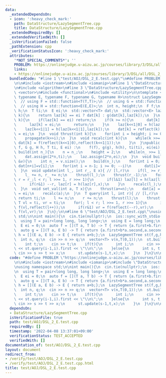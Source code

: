 ```yaml
---
data:
  _extendedDependsOn:
  - icon: ':heavy_check_mark:'
    path: DataStructure/LazySegmentTree.cpp
    title: DataStructure/LazySegmentTree.cpp
  _extendedRequiredBy: []
  _extendedVerifiedWith: []
  _isVerificationFailed: false
  _pathExtension: cpp
  _verificationStatusIcon: ':heavy_check_mark:'
  attributes:
    '*NOT_SPECIAL_COMMENTS*': ''
    PROBLEM: https://onlinejudge.u-aizu.ac.jp/courses/library/3/DSL/all/DSL_2_E
    links:
    - https://onlinejudge.u-aizu.ac.jp/courses/library/3/DSL/all/DSL_2_E
  bundledCode: "#line 1 \"test/AOJ/DSL_2_E.test.cpp\"\n#define PROBLEM \"https://onlinejudge.u-aizu.ac.jp/courses/library/3/DSL/all/DSL_2_E\"\
    \n\n#include <iostream>\n#include <iomanip>\n#line 1 \"DataStructure/LazySegmentTree.cpp\"\
    \n#include <algorithm>\n#line 3 \"DataStructure/LazySegmentTree.cpp\"\n#include\
    \ <vector>\n#include <functional>\n#include <utility>\n\ntemplate <typename T,\
    \ typename E, typename F, typename G, typename H>\nstruct LazySegmentTree{\nprivate:\n\
    \  // using F = std::function<T(T,T)>;\n  // using G = std::function<T(T,E)>;\n\
    \  // using H = std::function<E(E,E)>;\n  int n, height;\n  F f;\n  G g;\n  H\
    \ h;\n  T ti;\n  E ei;\n  std::vector<T> dat;\n  std::vector<E> laz;\n  T reflect(int\
    \ k){\n    return laz[k] == ei ? dat[k] : g(dat[k],laz[k]);\n  }\n  void propagate(int\
    \ k){\n    if(laz[k] == ei) return;\n    if(k >= n){\n      dat[k] = reflect(k);\n\
    \      laz[k] = ei;\n      return;\n    }\n    laz[k<<1|0] = h(laz[k<<1|0],laz[k]);\n\
    \    laz[k<<1|1] = h(laz[k<<1|1],laz[k]);\n    dat[k] = reflect(k);\n    laz[k]\
    \ = ei;\n  }\n  void thrust(int k){\n    for(int i = height; i >= 0; --i)\n  \
    \    propagate(k>>i);\n  }\n  void recalc(int k){\n    while(k >>= 1){\n     \
    \ dat[k] = f(reflect(k<<1|0),reflect(k<<1|1));\n    }\n  }\npublic:\n  LazySegmentTree(F\
    \ f, G g, H h, T ti, E ei) :\n    f(f), g(g), h(h), ti(ti), ei(ei) {}\n  void\
    \ build(int n_){\n    n = n_;\n    height = 2;\n    while(n_ >>= 1) ++height;\n\
    \    dat.assign(2*n,ti);\n    laz.assign(2*n,ei);\n  }\n  void build(const std::vector<T>\
    \ &v){\n    int n_ = v.size();\n    build(n_);\n    for(int i = 0; i < n; ++i)\
    \ dat[n+i]=v[i];\n    for(int i = n-1; i >= 0; --i)\n      dat[i]=f(dat[i<<1|0],dat[i<<1|1]);\n\
    \  }\n  void update(int l_, int r_, E x){ // [l,r)\n    if(l_ >= r_) return;\n\
    \    l_ += n, r_ += n;\n    thrust(l_);\n    thrust(r_-1);\n    for(int l = l_,\
    \ r = r_;l < r; l >>= 1, r >>= 1){\n      if(l&1) laz[l] = h(laz[l],x), ++l;\n\
    \      if(r&1) --r, laz[r] = h(laz[r],x);\n    }\n    recalc(l_);\n    recalc(r_-1);\n\
    \  }\n  void set_val(int a, T x){\n    thrust(a+=n);\n    dat[a] = x;\n    laz[a]\
    \ = ei;\n    recalc(a);\n  }\n  T query(int l, int r){ // [l,r)\n    if(l >= r)\
    \ return ti;\n    l += n;\n    r += n;\n    thrust(l);\n    thrust(r-1);\n   \
    \ T vl = ti, vr = ti;\n    for(; l < r; l >>= 1, r >>= 1){\n      if(l&1) vl =\
    \ f(vl,reflect(l++));\n      if(r&1) vr = f(reflect(--r),vr);\n    }\n    return\
    \ f(vl,vr);\n  }\n};\n\n#line 6 \"test/AOJ/DSL_2_E.test.cpp\"\nusing namespace\
    \ std;\n\nint main(){\n  cin.tie(nullptr);\n  ios::sync_with_stdio(false);\n\n\
    \  using T = pair<long long, long long>;\n  using E = long long;\n  T ti(0,0);\n\
    \  E ei = 0;\n  auto f = [](T a, T b) -> T { return {a.first+b.first,a.second+b.second};};\n\
    \  auto g = [](T a, E b) -> T { return {a.first+b*a.second,a.second};};\n  auto\
    \ h = [](E a, E b) -> E { return a+b;};\n  LazySegmentTree st(f,g,h,ti,ei);\n\
    \  int n, q;\n  cin >> n >> q;\n  vector<T> v(n,T(0,1));\n  st.build(v);\n  while(q--){\n\
    \    int t;\n    cin >> t;\n    if(t){\n      int i;\n      cin >> i;\n      cout\
    \ << st.query(i-1,i).first << \"\\n\";\n    }else{\n      int s, t, x;\n     \
    \ cin >> s >> t >> x;\n      st.update(s-1,t,x);\n    }\n  }\n}\n\n"
  code: "#define PROBLEM \"https://onlinejudge.u-aizu.ac.jp/courses/library/3/DSL/all/DSL_2_E\"\
    \n\n#include <iostream>\n#include <iomanip>\n#include \"DataStructure/LazySegmentTree.cpp\"\
    \nusing namespace std;\n\nint main(){\n  cin.tie(nullptr);\n  ios::sync_with_stdio(false);\n\
    \n  using T = pair<long long, long long>;\n  using E = long long;\n  T ti(0,0);\n\
    \  E ei = 0;\n  auto f = [](T a, T b) -> T { return {a.first+b.first,a.second+b.second};};\n\
    \  auto g = [](T a, E b) -> T { return {a.first+b*a.second,a.second};};\n  auto\
    \ h = [](E a, E b) -> E { return a+b;};\n  LazySegmentTree st(f,g,h,ti,ei);\n\
    \  int n, q;\n  cin >> n >> q;\n  vector<T> v(n,T(0,1));\n  st.build(v);\n  while(q--){\n\
    \    int t;\n    cin >> t;\n    if(t){\n      int i;\n      cin >> i;\n      cout\
    \ << st.query(i-1,i).first << \"\\n\";\n    }else{\n      int s, t, x;\n     \
    \ cin >> s >> t >> x;\n      st.update(s-1,t,x);\n    }\n  }\n}\n\n"
  dependsOn:
  - DataStructure/LazySegmentTree.cpp
  isVerificationFile: true
  path: test/AOJ/DSL_2_E.test.cpp
  requiredBy: []
  timestamp: '2022-04-08 13:37:01+09:00'
  verificationStatus: TEST_ACCEPTED
  verifiedWith: []
documentation_of: test/AOJ/DSL_2_E.test.cpp
layout: document
redirect_from:
- /verify/test/AOJ/DSL_2_E.test.cpp
- /verify/test/AOJ/DSL_2_E.test.cpp.html
title: test/AOJ/DSL_2_E.test.cpp
---
```

